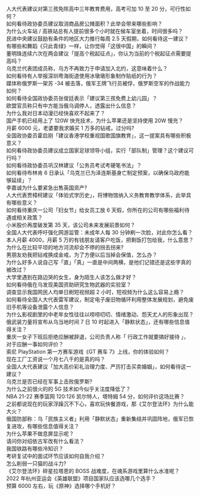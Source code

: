 人大代表建议对第三孩免除高中三年教育费用，高考可加 10 至 20 分，可行性如何？  
如何看待政协委员建议取消商品房公摊面积？此举会带来哪些影响？  
为什么火车站 / 高铁站总有人提前很多个小时就在候车室坐着，时间很多吗？  
民进中央建议鼓励有条件的地区大力推行每周 2.5 天假期，如何看待这一建议？  
有哪些和舞蹈《只此青绿》一样，让你觉得「这很中国」的瞬间？  
董明珠连续六次在两会建议「提高个税起征点」，你认为当前的个税起征点需要提高吗？  
乌克兰代表团成员称，乌方不再致力于申请加入北约，这意味着什么？  
如何看待有人举报深圳粤海街道使用冰墩墩形象制作贴纸的行为？  
媒体称俄罗斯一架苏 -34 被击落，俄军王牌飞行员被俘，俄罗斯空军的作战能力如何？  
如何看待全国政协委员张俊廷表示「建议第三孩免费上幼儿园」？  
欧盟官员称只有中方能当俄乌调停人，透露出什么信息？  
为什么我对日本动漫已经快喜欢不起来了？  
国产手机已经用上了 120W 快充技术，为什么苹果还是坚持使用 20W 慢充？  
月薪 6000 元，老婆要我求婚买 1 万多的钻戒，过分吗?  
全国政协委员霍启刚「建议香港学校重视国歌国旗教育」，这一提案具有哪些积极意义？  
如何看待政协委员建议成立国家足球领导小组，实行「部队制」管理？这个建议可行吗？  
如何看待政协委员巩汉林建议「公务员考试考硬笔书法」？  
如何看待布林肯 6 日承认「乌克兰已为泽连斯基身亡制定预案，以确保乌政府能够延续」？  
李嘉诚为什么要紧急出售英国资产?  
人大代表贾樟柯建议「体验式学历史」，将博物馆纳入义务教育教学体系，此举具有哪些意义？  
如何看待重庆一公司「妇女节」给女员工放 6 天假，你所在的公司有哪些福利待遇或相关政策？  
小米股价再度破发第 35 天，该公司未来发展前景如何？  
全国人大代表呼吁强化网游监管：未成年人每 30 分钟刷一次脸，对此你怎么看？  
本人月薪 4000，月薪 5 万的有钱朋友请客户吃饭，把剩饭打包给我，什么意思？  
为什么在比较平坦的地方河流却会不停的拐去拐来?  
男朋友劝我把钻戒换成金戒，为了方便以后当掉会保值，怎么办？  
为什么好多人说自己写「直」「真」一直是中间两横，是他们记错还是这些字真的被改过？  
大学里遇到在路边哭的女生，身为陌生人该怎么做才好？  
如何看待俄在乌发现美国资助研究生物武器的实验室？  
调查显示我国网民人均单日刷短视频超 2 小时，短视频为什么这么容易上瘾？  
如何看待全国人大代表雷军建议，制定电子废旧物循环利用整体发展规划，避免废旧手机等设备泄露个人信息？  
为什么影视剧里的中老年女性往往以唠唠叨叨、情绪激动、怨天尤人的形象出现？  
俄武装力量将宣布从乌当地时间 7 日 10 时起进入「静默状态」，还有哪些信息值得关注？  
重庆一女子下班后拒绝应酬被辞退，公司负责人称「 行政工作就要搞好接待 」，对于应酬一事如何评价？  
索尼 PlayStation 第一方赛车游戏《GT 赛车 7》上线，你的体验如何？  
现在工厂工资说一个月七八千的是真的吗？  
全国人大代表建议「加大高价彩礼治理力度、严厉打击买卖婚姻」，如何看待这一建议？  
乌克兰是否已经在军事上击败俄罗斯?  
为什么之前很火的的 5G 技术如今似乎关注度降低了？  
NBA 21-22 赛季篮网 120:126 凯尔特人，塔特姆 54 分，如何评价这场比赛？  
之前都说现在的玩家浮躁沉不下心，喜欢玩快餐游戏，那《艾尔登法环》为什么能大火？  
俄国防部称：乌「民族主义者」利用「静默状态」重新集结并巩固阵地，俄军已恢复进攻，有哪些信息值得关注？  
为什么苹果不做息屏显示呢？  
请问你对绍依古军改有什么看法？  
我国铁路有哪些冷知识？  
考研复试中的面试环节应该如何自我介绍？  
怎么削弱一只猫的战斗力?  
《艾尔登法环》碎星拉塔恩的 BOSS 战难度，在魂系游戏里算什么水准呢？  
2022 年杭州亚运会《英雄联盟》项目国家队应该选哪几个选手？  
预算 6000 左右，玩《原神》选择哪个手机好？  
